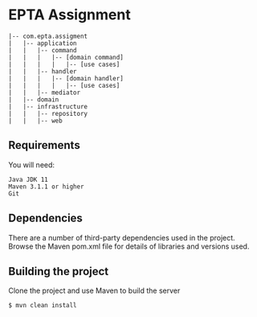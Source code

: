 # EPTA Assignment

    |-- com.epta.assigment
    |   |-- application
    |   |   |-- command
    |   |   |   |-- [domain command]
    |   |   |   |   |-- [use cases]
    |   |   |-- handler
    |   |   |   |-- [domain handler]
    |   |   |   |   |-- [use cases]
    |   |   |-- mediator
    |   |-- domain
    |   |-- infrastructure
    |   |   |-- repository
    |   |   |-- web

## Requirements
You will need:

    Java JDK 11
    Maven 3.1.1 or higher
    Git

## Dependencies
There are a number of third-party dependencies used in the project. Browse the Maven pom.xml file for details of
libraries and versions used.

## Building the project
Clone the project and use Maven to build the server

`$ mvn clean install`